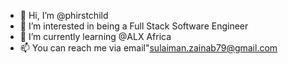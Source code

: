- 👋 Hi, I’m @phirstchild
- 👀 I’m interested in being a Full Stack Software Engineer 
- 🌱 I’m currently learning @ALX Africa
- 📫 You can reach me via email"sulaiman.zainab79@gmail.com
<!---
phirstchild/phirstchild is a ✨ special ✨ repository because its `README.md` (this file) appears on your GitHub profile.
You can click the Preview link to take a look at your changes.
--->
